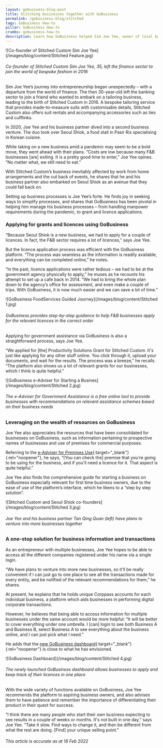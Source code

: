 ```yaml
---
layout: gobusiness-blog-post
title: Stitching businesses together with GoBusiness
permalink: /gobusiness-blog/stitched
tags: GoBusiness How-to
pillar: GoBusiness How-to
crumbs: gobusiness-how-to
description: Learn how GoBusiness helped Sim Joe Yee, owner of local businesses Stitched Custom and Seoul Shiok, weave a story of success.  
---
```


![Co-founder of Stitched Custom Sim Joe Yee](/images/blog/content/Stitched Feature.jpg)
###### Co-founder of Stitched Custom Sim Joe Yee, 35, left the finance sector to join the world of bespoke fashion in 2016 

Sim Joe Yee’s journey into entrepreneurship began unexpectedly – with a departure from the world of finance. The then 30-year-old left the banking sector to join a friend who wanted to embark on a tailoring business, leading to the birth of Stitched Custom in 2016. A bespoke tailoring service that provides  made-to-measure suits with customisable details, Stitched Custom also offers suit rentals and accompanying accessories such as ties and cufflinks. 

In 2020, Joe Yee and his business partner dived into a second business venture. The duo took over Seoul Shiok, a food stall in Pasir Ris specialising in Korean cuisine. 

While taking on a new business amid a pandemic may seem to be a bold move, they went ahead with their plans. “Costs are low because many F&B businesses [are] exiting. It is a pretty good time to enter,” Joe Yee opines. “No matter what, we still need to eat.” 

With Stitched Custom’s business inevitably affected by work from home arrangements and the cut back of events, he shares that he and his business partner also embarked on Seoul Shiok as an avenue that they could fall back on.  

Setting up business processes is Joe Yee’s forte. He finds joy in seeking ways to simplify processes, and shares that GoBusiness has been pivotal in helping him manage his business processes – from handling manpower requirements during the pandemic, to grant and licence applications. 

### Applying for grants and licences using GoBusiness 

“Because Seoul Shiok is a new business, we had to apply for a couple of licences. In fact, the F&B sector requires a lot of licences,” says Joe Yee. 

But the licence application process was efficient with the GoBusiness platform. “The process was seamless as the information is readily available, and everything can be completed online,” he notes. 

“In the past, licence applications were rather tedious – we had to be at the government agency physically to apply,” he muses as he recounts his attempt to set up a cafe back in 2014. “We had to bring the whole plan down to the agency’s office for assessment, and even make a couple of trips. With GoBusiness, it is now much easier and we can save a lot of time.”

![GoBusiness FoodServices Guided Journey](/images/blog/content/Stitched 1.jpg)
###### GoBusiness provides step-by-step guidance to help F&B businesses apply for the relevant licences in the correct order 

Applying for government assistance via GoBusiness is also a straightforward process, says Joe Yee. 

“We applied for [the] Productivity Solutions Grant for Stitched Custom. It's just like applying for any other stuff online. You click through it, upload your documents, and wait for the results. The process was a breeze,” he recalls. “The platform also shows us a lot of relevant grants for our businesses, which I think is quite helpful.”  

![GoBusiness e-Adviser for Starting a Busines](/images/blog/content/Stitched 2.jpg)
###### The e-Adviser for Government Assistance is a free online tool to provide businesses with recommendations on relevant assistance schemes based on their business needs

### Leveraging on the wealth of resources on GoBusiness

Joe Yee also appreciates the resources that have been consolidated for businesses on GoBusiness, such as information pertaining to prospective names of businesses and use of premises for commercial purposes. 

Referring to the [e-Adviser for Premises Use](https://eadviser.gobusiness.gov.sg/premisesusecheck?src=gobiz_blog){:target="_blank"}{:rel="noopener"}, he says, “[You can check the] premise that you're going to be using for the business, and if you’ll need a licence for it. That aspect is quite helpful.” 

Joe Yee also finds the comprehensive guide for starting a business on GoBusiness especially relevant for first time business owners, due to the ease of use of the platform’s interface, which he likens to a “step by step solution”. 

![Stitched Custom and Seoul Shiok co-founders](/images/blog/content/Stitched 3.jpg)
###### Joe Yee and his business partner Tan Qing Quan (left) have plans to venture into more businesses together

### A one-stop solution for business information and transactions 

As an entrepreneur with multiple businesses, Joe Yee hopes to be able to access all the different companies registered under his name via a single login.

“We have plans to venture into more new businesses, so it’ll be really convenient if I can just go to one place to see all the transactions made for every entity, and be notified of the relevant recommendations for them,” he shares.   

At present, he explains that he holds unique Corppass accounts for each individual business, a platform which aids businesses in performing digital corporate transactions. 

However, he believes that being able to access information for multiple businesses under the same account would be more helpful: “It will be better to cover everything under one umbrella. I [can] login to see both Business A and Business B, select Business A to see everything about the business online, and I can just pick what I need.” 

He adds that the [new GoBusiness dashboard](https://dashboard.gobusiness.gov.sg/login?src=gobiz_blog){:target="_blank"}{:rel="noopener"} is close to what he has envisioned. 

![GoBusiness Dashboard](/images/blog/content/Stitched 4.jpg)
###### The newly launched GoBusiness dashboard allows businesses to apply and keep track of their licences in one place

With the wide variety of functions available on GoBusiness, Joe Yee recommends the platform to aspiring business owners, and also advises them to have patience and remember the importance of differentiating their product in their quest for success. 


“I think there are many people who start their own business expecting to see results in a couple of weeks or months. It's not built in one day,” says Joe Yee. “Take it slow. Find ways to change it, and then be different from what the rest are doing. [Find] your unique selling point.” 

###### This article is accurate as at 16 Feb 2022

